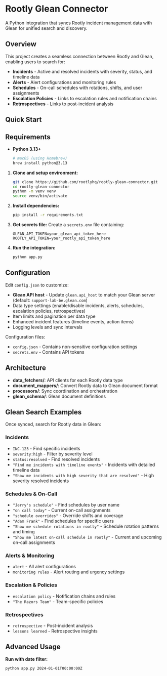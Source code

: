 # Rootly Glean Connector

A Python integration that syncs Rootly incident management data with Glean for unified search and discovery.

## Overview

This project creates a seamless connection between Rootly and Glean, enabling users to search for:

- **Incidents** - Active and resolved incidents with severity, status, and timeline data
- **Alerts** - Alert configurations and monitoring rules
- **Schedules** - On-call schedules with rotations, shifts, and user assignments
- **Escalation Policies** - Links to escalation rules and notification chains
- **Retrospectives** - Links to post-incident analysis

## Quick Start

## Requirements

- **Python 3.13+** 
  ```bash
  # macOS (using Homebrew)
  brew install python@3.13
  ``` 

1. **Clone and setup environment:**
   ```bash
   git clone https://github.com/rootlyhq/rootly-glean-connector.git
   cd rootly-glean-connector
   python -m venv venv
   source venv/bin/activate
   ```

2. **Install dependencies:**
   ```bash
   pip install -r requirements.txt
   ```

3. **Get secrets file:**
   Create a `secrets.env` file containing:
   ```
   GLEAN_API_TOKEN=your_glean_api_token_here
   ROOTLY_API_TOKEN=your_rootly_api_token_here
   ```

4. **Run the integration:**
   ```bash
   python app.py
   ```

## Configuration

Edit `config.json` to customize:
- **Glean API host** - Update `glean.api_host` to match your Glean server (default: `support-lab-be.glean.com`)
- Data type settings (enable/disable incidents, alerts, schedules, escalation policies, retrospectives)
- Item limits and pagination per data type
- Enhanced incident features (timeline events, action items)
- Logging levels and sync intervals

Configuration files:
- `config.json` - Contains non-sensitive configuration settings
- `secrets.env` - Contains API tokens

## Architecture

- **data_fetchers/**: API clients for each Rootly data type
- **document_mappers/**: Convert Rootly data to Glean document format
- **processors/**: Sync coordination and orchestration
- **glean_schema/**: Glean document definitions

## Glean Search Examples

Once synced, search for Rootly data in Glean:

### Incidents
- `INC-123` - Find specific incidents
- `severity:high` - Filter by severity level
- `status:resolved` - Find resolved incidents
- `"Find me incidents with timeline events"` - Incidents with detailed timeline data
- `"Show me incidents with high severity that are resolved"` - High severity resolved incidents

### Schedules & On-Call
- `"Jerry's schedule"` - Find schedules by user name
- `"on call today"` - Current on-call assignments
- `"schedule overrides"` - Override shifts and coverage
- `"Adam Frank"` - Find schedules for specific users
- `"Show me schedule rotations in rootly"` - Schedule rotation patterns and timing
- `"Show me latest on-call schedule in rootly"` - Current and upcoming on-call assignments

### Alerts & Monitoring
- `alert` - All alert configurations
- `monitoring rules` - Alert routing and urgency settings

### Escalation & Policies
- `escalation policy` - Notification chains and rules
- `"The Razors Team"` - Team-specific policies

### Retrospectives
- `retrospective` - Post-incident analysis
- `lessons learned` - Retrospective insights

## Advanced Usage

**Run with date filter:**
```bash
python app.py 2024-01-01T00:00:00Z
```
